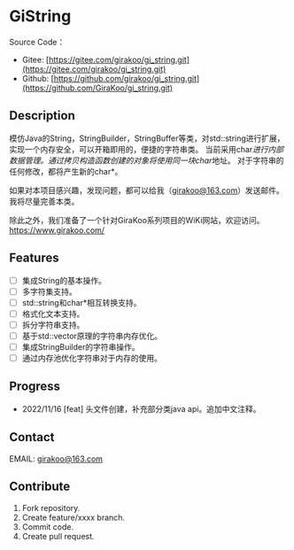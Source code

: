 # GiString

Source Code：  

- Gitee: [https://gitee.com/girakoo/gi_string.git](https://gitee.com/girakoo/gi_string.git)  
- Github: [https://github.com/girakoo/gi_string.git](https://github.com/GiraKoo/gi_string.git)

## Description

模仿Java的String，StringBuilder，StringBuffer等类，对std::string进行扩展，实现一个内存安全，可以开箱即用的，便捷的字符串类。
当前采用char*进行内部数据管理。通过拷贝构造函数创建的对象将使用同一块char*地址。
对于字符串的任何修改，都将产生新的char*。

如果对本项目感兴趣，发现问题，都可以给我（girakoo@163.com）发送邮件。
我将尽量完善本类。

除此之外，我们准备了一个针对GiraKoo系列项目的WiKi网站，欢迎访问。
https://www.girakoo.com/

## Features

- [ ] 集成String的基本操作。
- [ ] 多字符集支持。
- [ ] std::string和char*相互转换支持。
- [ ] 格式化文本支持。
- [ ] 拆分字符串支持。
- [ ] 基于std::vector原理的字符串内存优化。
- [ ] 集成StringBuilder的字符串操作。
- [ ] 通过内存池优化字符串对于内存的使用。

## Progress

- 2022/11/16 [feat] 头文件创建，补充部分类java api。追加中文注释。

## Contact

EMAIL: [girakoo@163.com](mailto:girakoo@163.com)

## Contribute

1. Fork repository.
2. Create feature/xxxx branch.
3. Commit code.
4. Create pull request.
